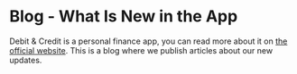 # Blog - What Is New in the App

Debit & Credit is a personal finance app, you can read more about it on [the official website](https://debitandcredit.app). This is a blog where we publish articles about our new updates.
